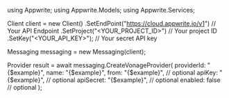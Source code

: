 using Appwrite;
using Appwrite.Models;
using Appwrite.Services;

Client client = new Client()
    .SetEndPoint("https://cloud.appwrite.io/v1") // Your API Endpoint
    .SetProject("<YOUR_PROJECT_ID>") // Your project ID
    .SetKey("<YOUR_API_KEY>"); // Your secret API key

Messaging messaging = new Messaging(client);

Provider result = await messaging.CreateVonageProvider(
    providerId: "{$example}",
    name: "{$example}",
    from: "{$example}", // optional
    apiKey: "{$example}", // optional
    apiSecret: "{$example}", // optional
    enabled: false // optional
);